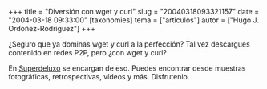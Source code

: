+++
title = "Diversión con wget y curl"
slug = "20040318093321157"
date = "2004-03-18 09:33:00"
[taxonomies]
tema = ["articulos"]
autor = ["Hugo J. Ordoñez-Rodriguez"]
+++

¿Seguro que ya dominas wget y curl a la perfección? Tal vez descargues
contenido en redes P2P, pero ¿con wget y curl?

En [Superdeluxo](http://www.superdeluxo.com/wget_curl/) se encargan de
eso. Puedes encontrar desde muestras fotográficas, retrospectivas,
vídeos y más. Disfrutenlo.

